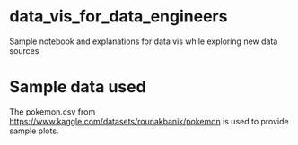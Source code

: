 # data_vis_for_data_engineers
Sample notebook and explanations for data vis while exploring new data sources

# Sample data used
The pokemon.csv from https://www.kaggle.com/datasets/rounakbanik/pokemon is used to provide sample plots.
